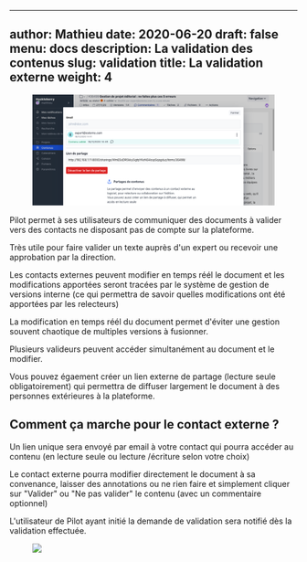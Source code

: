 
---
author: Mathieu
date: 2020-06-20
draft: false
menu: docs
description: La validation des contenus
slug: validation
title: La validation externe
weight: 4
---


<figure class="full-width">
<img class="rounded-lg shadow-lg" src="validation.png">
</figure>



Pilot permet à ses utilisateurs de communiquer des documents à valider vers des contacts ne disposant pas de compte sur la plateforme.

Très utile pour faire valider un texte auprès d'un expert ou recevoir une approbation par la direction.

Les contacts externes peuvent modifier en temps réél le document et les modifications apportées seront tracées par le système de gestion de versions interne (ce qui permettra de savoir quelles modifications ont été apportées par les relecteurs)

La modification en temps réél du document permet d'éviter une gestion souvent chaotique de multiples versions à fusionner.

Plusieurs valideurs peuvent accéder simultanément au document et le modifier.

Vous pouvez égaement créer un lien externe de partage (lecture seule obligatoirement) qui permettra de diffuser largement le document à des personnes extérieures à la plateforme.

## Comment ça marche pour le contact externe ?

Un lien unique sera envoyé par email à votre contact qui pourra accéder au contenu (en lecture seule ou lecture /écriture selon votre choix)

Le contact externe pourra modifier directement le document à sa convenance, laisser des annotations ou ne rien faire et simplement cliquer sur "Valider" ou "Ne pas valider" le contenu (avec un commentaire optionnel)

L'utilisateur de Pilot ayant initié la demande de validation sera notifié dès la validation effectuée.

<figure class="full-width">
<img class="rounded-lg shadow-lg" src="validationexterne.gif">
</figure>

